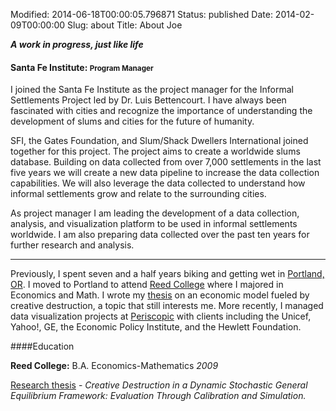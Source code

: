 Modified: 2014-06-18T00:00:05.796871
Status: published
Date: 2014-02-09T00:00:00
Slug: about
Title: About Joe

***A work in progress, just like life***

#### Santa Fe Institute: <small>Program Manager</small>

I joined the Santa Fe Institute as the project manager for the Informal Settlements Project led by Dr. Luis Bettencourt. I have always been fascinated with cities and recognize the importance of understanding the development of slums and cities for the future of humanity.

SFI, the Gates Foundation, and Slum/Shack Dwellers International joined together for this project. The project aims to create a worldwide slums database. Building on data collected from over 7,000 settlements in the last five years we will create a new data pipeline to increase the data collection capabilities. We will also leverage the data collected to understand how informal settlements grow and relate to the surrounding cities.

As project manager I am leading the development of a data collection, analysis, and visualization platform to be used in informal settlements worldwide. I am also preparing data collected over the past ten years for further research and analysis.
<hr>

Previously, I spent seven and a half years biking and getting wet in [Portland, OR](http://www.youtube.com/watch?v=3PC5PDlKKIo).  I moved to Portland to attend [Reed College](http://reed.edu) where I majored in Economics and Math. I wrote my [thesis](https://s3.amazonaws.com/joehand_blog/Hand_ReedSeniorThesis_2009.pdf) on an economic model fueled by creative destruction, a topic that still interests me. More recently, I managed data visualization projects at [Periscopic](http://periscopic.com) with clients including the Unicef, Yahoo!, GE, the Economic Policy Institute, and the Hewlett Foundation.

####Education

**Reed College:** B.A. Economics-Mathematics *2009*

[Research thesis](https://s3.amazonaws.com/joehand_blog/Hand_ReedSeniorThesis_2009.pdf) - *Creative Destruction in a Dynamic Stochastic General Equilibrium Framework: Evaluation Through Calibration and Simulation.*